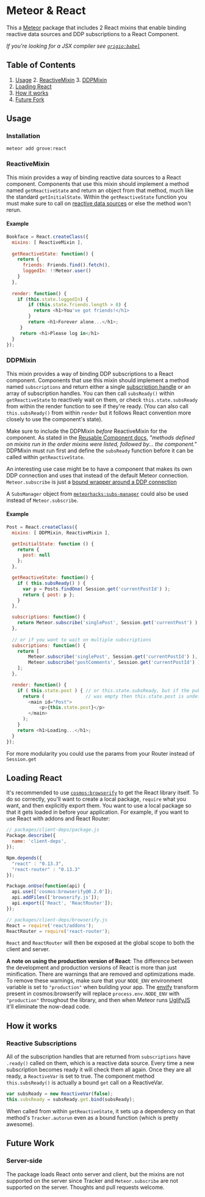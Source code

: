 # Meteor & React
This a [Meteor](https://meteor.com) package that includes 2 React mixins that enable binding reactive data sources and DDP subscriptions to a React Component.

*If you're looking for a JSX compiler see [`grigio:babel`](https://github.com/grigio/meteor-babel)*

## Table of Contents
1. [Usage](#usage)
	2. [ReactiveMixin](#reactivemixin)
	3. [DDPMixin](#ddpmixin)
2. [Loading React](#loading-react)
2. [How it works](#how-it-works)
3. [Future Fork](#future-work)

## Usage
### Installation

```
meteor add grove:react
```

### ReactiveMixin
This mixin provides a way of binding reactive data sources to a React
component. Components that use this mixin should implement a method
named `getReactiveState` and return an object from that method, much
like the standard `getInitialState`. Within the `getReactiveState`
function you must make sure to call on [reactive data sources](http://docs.meteor.com/#/full/reactivity) or else the method won't rerun.



#### Example
```js
Bookface = React.createClass({
  mixins: [ ReactiveMixin ],
  
  getReactiveState: function() {
    return {
      friends: Friends.find().fetch(),
      loggedIn: !!Meteor.user()
    }
  },
  
  render: function() {
    if (this.state.loggedIn) {
	    if (this.state.friends.length > 0) {
	      return <h1>You've got friends!</h1>
	    }
	    return <h1>Forever alone...</h1>;
	 }
	 return <h1>Please log in</h1>
  }  
});
```

### DDPMixin
This mixin provides a way of binding DDP subscriptions to a React component. Components that use this mixin should implement a method named `subscriptions` and return either a single [subscription handle](http://docs.meteor.com/#/full/meteor_subscribe) or an array of subscription handles. You can then call `subsReady()` within `getReactiveState` to reactively wait on them, or check `this.state.subsReady` from within the render function to see if they're ready. (You can also call `this.subsReady()` from within `render` but it follows React convention more closely to use the component's state).

Make sure to include the DDPMixin _before_ ReactiveMixin for the component. As stated in the [Reusable Component docs](https://facebook.github.io/react/docs/reusable-components.html#mixins), _"methods defined on mixins run in the order mixins were listed, followed by... the component."_ DDPMixin must run first and define the `subsReady` function before it can be called within `getReactiveState`.

An interesting use case might be to have a component that makes its own DDP connection and uses that instead of the default Meteor connection. `Meteor.subscribe` is just a [bound wrapper around a DDP connection](https://github.com/meteor/meteor/blob/devel/packages/ddp/client_convenience.js#L45-L56)

A `SubsManager` object from [`meteorhacks:subs-manager`](https://github.com/meteorhacks/subs-manager) could also be used instead of `Meteor.subscribe`.

#### Example

```js
Post = React.createClass({
  mixins: [ DDPMixin, ReactiveMixin ],

  getInitialState: function () {
    return {
      post: null
    };
  },

  getReactiveState: function() {
    if ( this.subsReady() ) {
      var p = Posts.findOne( Session.get('currentPostId') );
      return { post: p };
    }
  },

  subscriptions: function() {
    return Meteor.subscribe('singlePost', Session.get('currentPost') );
  },
  
  // or if you want to wait on multiple subscriptions
  subscriptions: function() {
    return [
		Meteor.subscribe('singlePost', Session.get('currentPostId') ),
		Meteor.subscribe('postComments', Session.get('currentPostId') )
    ];
  },

  render: function() {
    if ( this.state.post ) { // or this.state.subsReady, but if the publication
      return (			     // was empty then this.state.post is undefined
        <main id="Post">
			<p>{this.state.post}</p>
        </main>
      );
    }
    return <h1>Loading...</h1>;
  }
});
```
For more modularity you could use the params from your Router instead of `Session.get`

## Loading React
It's recommended to use [`cosmos:browserify`](https://github.com/elidoran/cosmos-browserify/) to get the React library itself. To do so correctly, you'll want to create a local package, `require` what you want, and then explicitly export them. You want to use a local package so that it gets loaded in before your application. For example, if you want to use React with addons and React Router:

```js
// packages/client-deps/package.js
Package.describe({
  name: 'client-deps',
});

Npm.depends({
  "react" : "0.13.3",
  "react-router" : "0.13.3"
});

Package.onUse(function(api) {
  api.use(['cosmos:browserify@0.2.0']);
  api.addFiles(['browserify.js']);
  api.export(['React', 'ReactRouter']);
});
```

```js
// packages/client-deps/browserify.js
React = require('react/addons');
ReactRouter = require('react-router');
```

`React` and `ReactRouter` will then be exposed at the global scope to both the client and server.

**A note on using the production version of React**: The difference between the development and production versions of React is more than just minification. There are warnings that are removed and optimizations made. To remove these warnings, make sure that your `NODE_ENV` environment variable is set to `"production"` when building your app. The [envify](https://www.npmjs.com/package/envify) transform present in cosmos:browserify will replace `process.env.NODE_ENV` with `"production"` throughout the library, and then when Meteor runs [UglifyJS](https://github.com/mishoo/UglifyJS2) it'll eliminate the now-dead code.

## How it works
### Reactive Subscriptions
All of the subscription handles that are returned from `subscriptions` have `.ready()` called on them, which is a reactive data source. Every time a new subscription becomes ready it will check them all again. Once they are all ready, a `ReactiveVar` is set to true. The component method `this.subsReady()` is actually a bound `get` call on a ReactiveVar. 

```js
var subsReady = new ReactiveVar(false);
this.subsReady = subsReady.get.bind(subsReady);
```

When called from within `getReactiveState`, it sets up a dependency on that method's `Tracker.autorun` even as a bound function (which is pretty awesome).

## Future Work
### Server-side
The package loads React onto server and client, but the mixins are not supported on the server since Tracker and `Meteor.subscribe` are not supported on the server. Thoughts and pull requests welcome.
